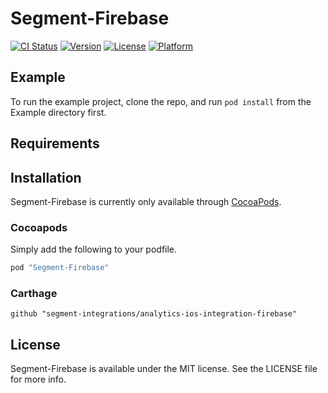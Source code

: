 # Segment-Firebase

[![CI Status](http://img.shields.io/travis/segment-integrations/analytics-ios-integration-firebase.svg?style=flat)](https://travis-ci.org/segment-integrations/analytics-ios-integration-firebase)
[![Version](https://img.shields.io/cocoapods/v/Segment-Firebase.svg?style=flat)](http://cocoapods.org/pods/Segment-Firebase)
[![License](https://img.shields.io/cocoapods/l/Segment-Firebase.svg?style=flat)](http://cocoapods.org/pods/Segment-Firebase)
[![Platform](https://img.shields.io/cocoapods/p/Segment-Firebase.svg?style=flat)](https://cocoapods.org/pods/Segment-Firebase)

## Example

To run the example project, clone the repo, and run `pod install` from the Example directory first.

## Requirements

## Installation

Segment-Firebase is currently only available through [CocoaPods](http://cocoapods.org).

### Cocoapods
Simply add the following to your podfile.

```ruby
pod "Segment-Firebase"
```

### Carthage

```
github "segment-integrations/analytics-ios-integration-firebase"
```

## License

Segment-Firebase is available under the MIT license. See the LICENSE file for more info.
